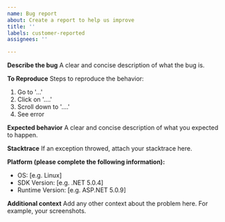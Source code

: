 ```yaml
---
name: Bug report
about: Create a report to help us improve
title: ''
labels: customer-reported
assignees: ''

---
```


**Describe the bug**
A clear and concise description of what the bug is.

**To Reproduce**
Steps to reproduce the behavior:
1. Go to '...'
2. Click on '....'
3. Scroll down to '....'
4. See error

**Expected behavior**
A clear and concise description of what you expected to happen.

**Stacktrace**
If an exception throwed, attach your stacktrace here.

**Platform (please complete the following information):**
 - OS: [e.g. Linux]
 - SDK Version: [e.g. .NET 5.0.4]
 - Runtime Version: [e.g. ASP.NET 5.0.9]

**Additional context**
Add any other context about the problem here. For example, your screenshots.
